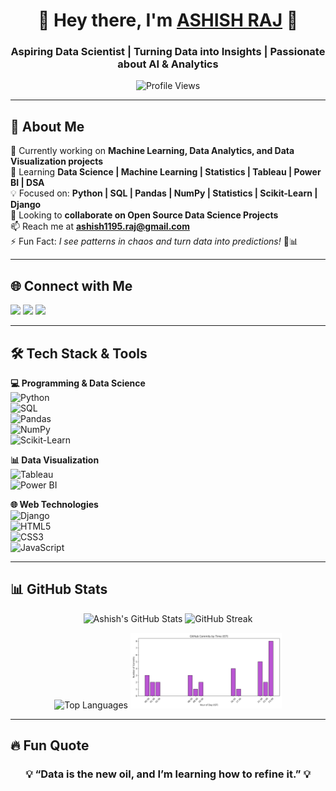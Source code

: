 <h1 align="center">🚀 Hey there, I'm <a href="https://www.linkedin.com/in/ashish-raj-070486248/" target="_blank">ASHISH RAJ</a> 🚀</h1>
<h3 align="center">Aspiring Data Scientist | Turning Data into Insights | Passionate about AI & Analytics</h3>

<p align="center">
  <img src="https://komarev.com/ghpvc/?username=ashish570raj&label=Profile%20views&color=0e75b6&style=flat" alt="Profile Views" />
</p>

---

## 🌟 About Me  
🔭 Currently working on **Machine Learning, Data Analytics, and Data Visualization projects**  
🌱 Learning **Data Science | Machine Learning | Statistics | Tableau | Power BI | DSA**  
💡 Focused on: **Python | SQL | Pandas | NumPy | Statistics | Scikit-Learn | Django**  
👯 Looking to **collaborate on Open Source Data Science Projects**  
📫 Reach me at **ashish1195.raj@gmail.com**  
⚡ Fun Fact: *I see patterns in chaos and turn data into predictions!* 🤖📊  

---

## 🌐 Connect with Me  
<p align="left">
  <a href="https://x.com/AshishR86786550" target="_blank"><img src="https://img.shields.io/badge/Twitter-1DA1F2?style=for-the-badge&logo=twitter&logoColor=white"/></a>
  <a href="https://www.linkedin.com/in/ashish-raj-070486248/" target="_blank"><img src="https://img.shields.io/badge/LinkedIn-0A66C2?style=for-the-badge&logo=linkedin&logoColor=white"/></a>
  <a href="https://instagram.com/ASHISH__TRACKERR" target="_blank"><img src="https://img.shields.io/badge/Instagram-E4405F?style=for-the-badge&logo=instagram&logoColor=white"/></a>
</p>

---

## 🛠️ Tech Stack & Tools  

**💻 Programming & Data Science**  
![Python](https://img.shields.io/badge/Python-3776AB?style=for-the-badge&logo=python&logoColor=white)  
![SQL](https://img.shields.io/badge/MySQL-4479A1?style=for-the-badge&logo=mysql&logoColor=white)  
![Pandas](https://img.shields.io/badge/Pandas-150458?style=for-the-badge&logo=pandas&logoColor=white)  
![NumPy](https://img.shields.io/badge/NumPy-013243?style=for-the-badge&logo=numpy&logoColor=white)  
![Scikit-Learn](https://img.shields.io/badge/Scikit--Learn-F7931E?style=for-the-badge&logo=scikit-learn&logoColor=white)  

**📊 Data Visualization**  
![Tableau](https://img.shields.io/badge/Tableau-E97627?style=for-the-badge&logo=Tableau&logoColor=white)  
![Power BI](https://img.shields.io/badge/Power%20BI-F2C811?style=for-the-badge&logo=powerbi&logoColor=white)  

**🌐 Web Technologies**  
![Django](https://img.shields.io/badge/Django-092E20?style=for-the-badge&logo=django&logoColor=white)  
![HTML5](https://img.shields.io/badge/HTML5-E34F26?style=for-the-badge&logo=html5&logoColor=white)  
![CSS3](https://img.shields.io/badge/CSS3-1572B6?style=for-the-badge&logo=css3&logoColor=white)  
![JavaScript](https://img.shields.io/badge/JavaScript-F7DF1E?style=for-the-badge&logo=javascript&logoColor=black)  

---

## 📊 GitHub Stats  

<p align="center">
  <img src="https://github-readme-stats.vercel.app/api?username=Ashish570raj&show_icons=true&theme=tokyonight" alt="Ashish's GitHub Stats"/>
  <img src="https://github-readme-streak-stats.herokuapp.com/?user=Ashish570raj&theme=tokyonight" alt="GitHub Streak"/>
</p>

<p align="center">
  <img src="https://github-readme-stats.vercel.app/api/top-langs/?username=Ashish570raj&layout=compact&theme=tokyonight" alt="Top Languages"/>
  <img width="48%" src="productive-time-IST.png" alt="Productive Time in IST">
</p>

---

## 🔥 Fun Quote  
<h3 align="center">💡 “Data is the new oil, and I’m learning how to refine it.” 💡</h3>
